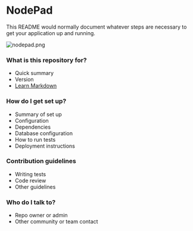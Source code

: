 # NodePad

This README would normally document whatever steps are necessary to get your application up and running.

![nodepad.png](https://bitbucket.org/repo/p8k4Lrr/images/160901691-nodepad.png)

### What is this repository for? ###

* Quick summary
* Version
* [Learn Markdown](https://bitbucket.org/tutorials/markdowndemo)

### How do I get set up? ###

* Summary of set up
* Configuration
* Dependencies
* Database configuration
* How to run tests
* Deployment instructions

### Contribution guidelines ###

* Writing tests
* Code review
* Other guidelines

### Who do I talk to? ###

* Repo owner or admin
* Other community or team contact